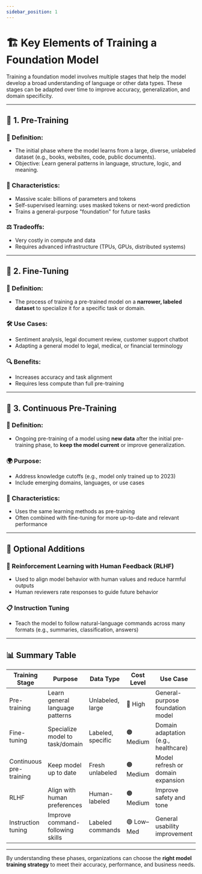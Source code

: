 ```yaml
---
sidebar_position: 1
---
```


# 🏗️ Key Elements of Training a Foundation Model

Training a foundation model involves multiple stages that help the model develop a broad understanding of language or other data types. These stages can be adapted over time to improve accuracy, generalization, and domain specificity.

---

## 🚀 1. Pre-Training

### 📖 Definition:
- The initial phase where the model learns from a large, diverse, unlabeled dataset (e.g., books, websites, code, public documents).
- Objective: Learn general patterns in language, structure, logic, and meaning.

### 🧠 Characteristics:
- Massive scale: billions of parameters and tokens
- Self-supervised learning: uses masked tokens or next-word prediction
- Trains a general-purpose "foundation" for future tasks

### ⚖️ Tradeoffs:
- Very costly in compute and data
- Requires advanced infrastructure (TPUs, GPUs, distributed systems)

---

## 🎯 2. Fine-Tuning

### 📖 Definition:
- The process of training a pre-trained model on a **narrower, labeled dataset** to specialize it for a specific task or domain.

### 🛠️ Use Cases:
- Sentiment analysis, legal document review, customer support chatbot
- Adapting a general model to legal, medical, or financial terminology

### 🔍 Benefits:
- Increases accuracy and task alignment
- Requires less compute than full pre-training

---

## 🔁 3. Continuous Pre-Training

### 📖 Definition:
- Ongoing pre-training of a model using **new data** after the initial pre-training phase, to **keep the model current** or improve generalization.

### 🌍 Purpose:
- Address knowledge cutoffs (e.g., model only trained up to 2023)
- Include emerging domains, languages, or use cases

### 🔄 Characteristics:
- Uses the same learning methods as pre-training
- Often combined with fine-tuning for more up-to-date and relevant performance

---

## 🧪 Optional Additions

### 🔄 Reinforcement Learning with Human Feedback (RLHF)
- Used to align model behavior with human values and reduce harmful outputs
- Human reviewers rate responses to guide future behavior

### 📋 Instruction Tuning
- Teach the model to follow natural-language commands across many formats (e.g., summaries, classification, answers)

---

## 📊 Summary Table

| Training Stage          | Purpose                          | Data Type         | Cost Level | Use Case                             |
| ----------------------- | -------------------------------- | ----------------- | ---------- | ------------------------------------ |
| Pre-training            | Learn general language patterns  | Unlabeled, large  | 🔴 High     | General-purpose foundation model     |
| Fine-tuning             | Specialize model to task/domain  | Labeled, specific | 🟠 Medium   | Domain adaptation (e.g., healthcare) |
| Continuous pre-training | Keep model up to date            | Fresh unlabeled   | 🟠 Medium   | Model refresh or domain expansion    |
| RLHF                    | Align with human preferences     | Human-labeled     | 🟠 Medium   | Improve safety and tone              |
| Instruction tuning      | Improve command-following skills | Labeled commands  | 🟢 Low–Med  | General usability improvement        |

---

By understanding these phases, organizations can choose the **right model training strategy** to meet their accuracy, performance, and business needs.
